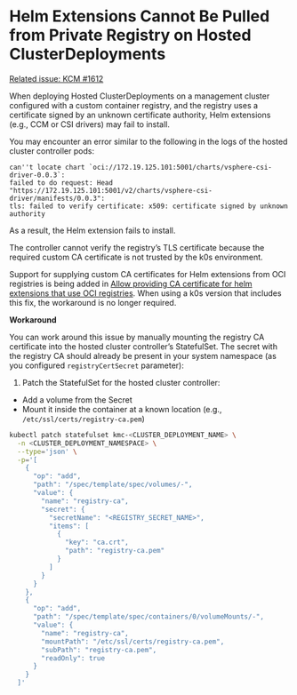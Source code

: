 # Helm Extensions Cannot Be Pulled from Private Registry on Hosted ClusterDeployments

[Related issue: KCM #1612](https://github.com/k0rdent/kcm/issues/1612)

When deploying Hosted ClusterDeployments on a management cluster configured with a custom container registry, and
the registry uses a certificate signed by an unknown certificate authority, Helm extensions (e.g., CCM or CSI
drivers) may fail to install.

You may encounter an error similar to the following in the logs of the hosted cluster controller pods:

```shell
can''t locate chart `oci://172.19.125.101:5001/charts/vsphere-csi-driver-0.0.3`:
failed to do request: Head "https://172.19.125.101:5001/v2/charts/vsphere-csi-driver/manifests/0.0.3":
tls: failed to verify certificate: x509: certificate signed by unknown authority
```

As a result, the Helm extension fails to install.

The controller cannot verify the registry’s TLS certificate because the required custom CA certificate is not
trusted by the k0s environment.

Support for supplying custom CA certificates for Helm extensions from OCI registries is being added in
[Allow providing CA certificate for helm extensions that use OCI registries](https://github.com/k0sproject/k0s/issues/5877).
When using a k0s version that includes this fix, the workaround is no longer required.

**Workaround**

You can work around this issue by manually mounting the registry CA certificate into the hosted cluster controller’s
StatefulSet. The secret with the registry CA should already be present in your system namespace (as you configured
`registryCertSecret` parameter):

1. Patch the StatefulSet for the hosted cluster controller:
* Add a volume from the Secret
* Mount it inside the container at a known location (e.g., `/etc/ssl/certs/registry-ca.pem`)

```bash
kubectl patch statefulset kmc-<CLUSTER_DEPLOYMENT_NAME> \
  -n <CLUSTER_DEPLOYMENT_NAMESPACE> \
  --type='json' \
  -p='[
    {
      "op": "add",
      "path": "/spec/template/spec/volumes/-",
      "value": {
        "name": "registry-ca",
        "secret": {
          "secretName": "<REGISTRY_SECRET_NAME>",
          "items": [
            {
              "key": "ca.crt",
              "path": "registry-ca.pem"
            }
          ]
        }
      }
    },
    {
      "op": "add",
      "path": "/spec/template/spec/containers/0/volumeMounts/-",
      "value": {
        "name": "registry-ca",
        "mountPath": "/etc/ssl/certs/registry-ca.pem",
        "subPath": "registry-ca.pem",
        "readOnly": true
      }
    }
  ]'
```
